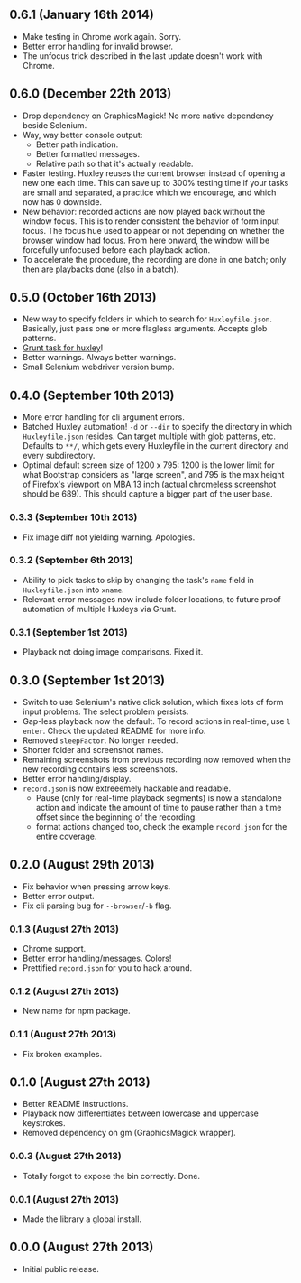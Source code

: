 ## 0.6.1 (January 16th 2014)
- Make testing in Chrome work again. Sorry.
- Better error handling for invalid browser.
- The unfocus trick described in the last update doesn't work with Chrome.

## 0.6.0 (December 22th 2013)
- Drop dependency on GraphicsMagick! No more native dependency beside Selenium.
- Way, way better console output:
    - Better path indication.
    - Better formatted messages.
    - Relative path so that it's actually readable.
- Faster testing. Huxley reuses the current browser instead of opening a new one each time. This can save up to 300% testing time if your tasks are small and separated, a practice which we encourage, and which now has 0 downside.
- New behavior: recorded actions are now played back without the window focus. This is to render consistent the behavior of form input focus. The focus hue used to appear or not depending on whether the browser window had focus. From here onward, the window will be forcefully unfocused before each playback action.
- To accelerate the procedure, the recording are done in one batch; only then are playbacks done (also in a batch).

## 0.5.0 (October 16th 2013)
- New way to specify folders in which to search for `Huxleyfile.json`. Basically, just pass one or more flagless arguments. Accepts glob patterns.
- [Grunt task for huxley](https://github.com/chenglou/grunt-huxley)!
- Better warnings. Always better warnings.
- Small Selenium webdriver version bump.

## 0.4.0 (September 10th 2013)
- More error handling for cli argument errors.
- Batched Huxley automation! `-d` or `--dir` to specify the directory in which `Huxleyfile.json` resides. Can target multiple with glob patterns, etc. Defaults to `**/`, which gets every Huxleyfile in the current directory and every subdirectory.
- Optimal default screen size of 1200 x 795: 1200 is the lower limit for what Bootstrap considers as "large screen", and 795 is the max height of Firefox's viewport on MBA 13 inch (actual chromeless screenshot should be 689). This should capture a bigger part of the user base.

### 0.3.3 (September 10th 2013)
- Fix image diff not yielding warning. Apologies.

### 0.3.2 (September 6th 2013)
- Ability to pick tasks to skip by changing the task's `name` field in `Huxleyfile.json` into `xname`.
- Relevant error messages now include folder locations, to future proof automation of multiple Huxleys via Grunt.

### 0.3.1 (September 1st 2013)
- Playback not doing image comparisons. Fixed it.

## 0.3.0 (September 1st 2013)
- Switch to use Selenium's native click solution, which fixes lots of form input problems. The select problem persists.
- Gap-less playback now the default. To record actions in real-time, use `l` `enter`. Check the updated README for more info.
- Removed `sleepFactor`. No longer needed.
- Shorter folder and screenshot names.
- Remaining screenshots from previous recording now removed when the new recording contains less screenshots.
- Better error handling/display.
- `record.json` is now extreeemely hackable and readable.
    - Pause (only for real-time playback segments) is now a standalone action and indicate the amount of time to pause rather than a time offset since the beginning of the recording.
    - format actions changed too, check the example `record.json` for the entire coverage.

## 0.2.0 (August 29th 2013)
- Fix behavior when pressing arrow keys.
- Better error output.
- Fix cli parsing bug  for `--browser`/`-b` flag.

### 0.1.3 (August 27th 2013)
- Chrome support.
- Better error handling/messages. Colors!
- Prettified `record.json` for you to hack around.

### 0.1.2 (August 27th 2013)
- New name for npm package.

### 0.1.1 (August 27th 2013)
- Fix broken examples.

## 0.1.0 (August 27th 2013)
- Better README instructions.
- Playback now differentiates between lowercase and uppercase keystrokes.
- Removed dependency on gm (GraphicsMagick wrapper).

### 0.0.3 (August 27th 2013)
- Totally forgot to expose the bin correctly. Done.

### 0.0.1 (August 27th 2013)
- Made the library a global install.

## 0.0.0 (August 27th 2013)
- Initial public release.
